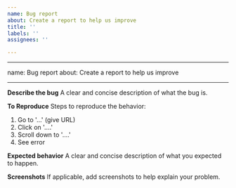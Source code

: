 ```yaml
---
name: Bug report
about: Create a report to help us improve
title: ''
labels: ''
assignees: ''

---
```


---
name: Bug report
about: Create a report to help us improve

---

**Describe the bug**
A clear and concise description of what the bug is.

**To Reproduce**
Steps to reproduce the behavior:
1. Go to '...' (give URL)
2. Click on '....'
3. Scroll down to '....'
4. See error

**Expected behavior**
A clear and concise description of what you expected to happen.

**Screenshots**
If applicable, add screenshots to help explain your problem.
